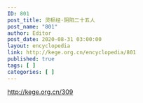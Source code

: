 ```yaml
---
ID: 801
post_title: 灵枢经·阴阳二十五人
post_name: "801"
author: Editor
post_date: 2020-08-31 03:00:00
layout: encyclopedia
link: http://kege.org.cn/encyclopedia/801
published: true
tags: [ ]
categories: [ ]
---
```

http://kege.org.cn/309
